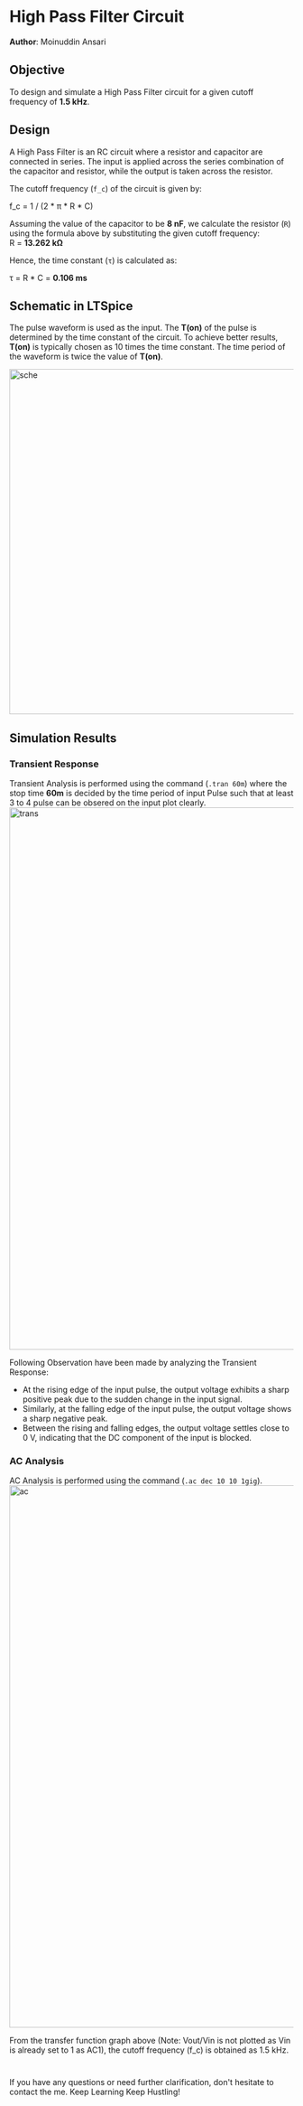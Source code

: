 # High Pass Filter Circuit
**Author**: Moinuddin Ansari  

## Objective  
To design and simulate a High Pass Filter circuit for a given cutoff frequency of **1.5 kHz**.  

## Design  
A High Pass Filter is an RC circuit where a resistor and capacitor are connected in series. The input is applied across the series combination of the capacitor and resistor, while the output is taken across the resistor.  

The cutoff frequency (`f_c`) of the circuit is given by:

f_c = 1 / (2 * π * R * C)  

Assuming the value of the capacitor to be **8 nF**, we calculate the resistor (`R`) using the formula above by substituting the given cutoff frequency:  
R = **13.262 kΩ**

Hence, the time constant (`τ`) is calculated as:  

τ = R * C = **0.106 ms**

## Schematic in LTSpice  
The pulse waveform is used as the input. The **T(on)** of the pulse is determined by the time constant of the circuit. To achieve better results, **T(on)** is typically chosen as 10 times the time constant. The time period of the waveform is twice the value of **T(on)**. 

  <img width="611" alt="sche" src="https://github.com/user-attachments/assets/274541a3-10ac-489a-8dce-716d0ecaaa65" />



## Simulation Results
### Transient Response
Transient Analysis is performed using the command (`.tran 60m`) where the stop time **60m** is decided by the time period of input Pulse such that at least 3 to 4 pulse can be obsered on the input plot clearly.
            <img width="960" alt="trans" src="https://github.com/user-attachments/assets/4c4a44c7-99e8-4909-8684-7d93c748d1a9" />

Following Observation have been made by analyzing the Transient Response: 
   - At the rising edge of the input pulse, the output voltage exhibits a sharp positive peak due to the sudden change in the input signal.  
   - Similarly, at the falling edge of the input pulse, the output voltage shows a sharp negative peak.  
   - Between the rising and falling edges, the output voltage settles close to 0 V, indicating that the DC component of the input is blocked.

### AC Analysis
AC Analysis is performed using the command (`.ac dec 10 10 1gig`).
<img width="960" alt="ac" src="https://github.com/user-attachments/assets/6fea170a-99ef-4707-abc9-5574dc2cf5dd" />

From the transfer function graph above (Note: Vout/Vin is not plotted as Vin is already set to 1 as AC1), the cutoff frequency (f_c) is obtained as 1.5 kHz.
#
If you have any questions or need further clarification, don't hesitate to contact the me. 
Keep Learning Keep Hustling! 




